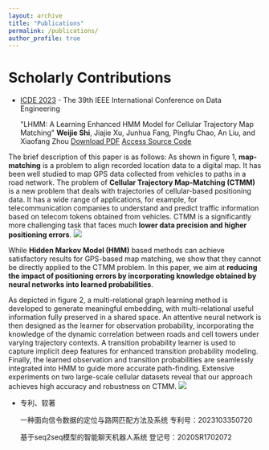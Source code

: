 ```yaml
---
layout: archive
title: "Publications"
permalink: /publications/
author_profile: true
---
```


Scholarly Contributions
======
- [ICDE 2023](https://icde2023.ics.uci.edu/) - The 39th IEEE International Conference on Data Engineering
  
  "LHMM: A Learning Enhanced HMM Model for Cellular Trajectory Map Matching"
  **Weijie Shi**, Jiajie Xu, Junhua Fang, Pingfu Chao, An Liu, and Xiaofang Zhou
  [Download PDF](https://shiweijiezero.github.io/weijie.github.io/files/LHMM.pdf)
  [Access Source Code](https://github.com/shiweijiezero/LHMM)

The brief description of this paper is as follows:
As shown in figure 1, **map-matching** is a problem to align recorded location data to a digital map. It has been well studied to map GPS data collected from vehicles to paths in a road network. The problem of **Cellular Trajectory Map-Matching (CTMM)** is a new problem that deals with trajectories of cellular-based positioning data. It has a wide range of applications, for example, for telecommunication companies to understand and predict traffic information based on telecom tokens obtained from vehicles. CTMM is a significantly more challenging task that faces much **lower data precision and higher positioning errors**.
![]({{site.url}}/images/figure1.png)


While **Hidden Markov Model (HMM)** based methods can achieve satisfactory results for GPS-based map matching, we show that they cannot be directly applied to the CTMM problem. In this paper, we aim at **reducing the impact of positioning errors by incorporating knowledge obtained by neural networks into learned probabilities**.

As depicted in figure 2, a multi-relational graph learning method is developed to generate meaningful embedding, with multi-relational useful information fully preserved in a shared space. An attentive neural network is then designed as the learner for observation probability, incorporating the knowledge of the dynamic correlation between roads and cell towers under varying trajectory contexts. A transition probability learner is used to capture implicit deep features for enhanced transition probability modeling. Finally, the learned observation and transition probabilities are seamlessly integrated into HMM to guide more accurate path-finding. Extensive experiments on two large-scale cellular datasets reveal that our approach achieves high accuracy and robustness on CTMM.
![]({{site.url}}/images/figure2.png)

- 专利、软著
  
  一种面向信令数据的定位与路网匹配方法及系统 专利号：2023103350720
  
  基于seq2seq模型的智能聊天机器人系统 登记号：2020SR1702072